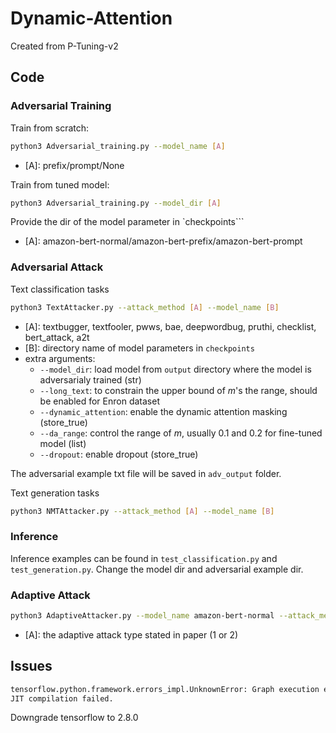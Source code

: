 
# Dynamic-Attention
Created from P-Tuning-v2

## Code

### Adversarial Training 
Train from scratch:
```bash
python3 Adversarial_training.py --model_name [A]
```
- \[A]: prefix/prompt/None

Train from tuned model:
```bash
python3 Adversarial_training.py --model_dir [A]
```
Provide the dir of the model parameter in `checkpoints```
- \[A]: amazon-bert-normal/amazon-bert-prefix/amazon-bert-prompt

### Adversarial Attack

Text classification tasks
```bash
python3 TextAttacker.py --attack_method [A] --model_name [B]
```
- \[A]: textbugger, textfooler, pwws, bae, deepwordbug, pruthi, checklist, bert\_attack, a2t
- \[B]: directory name of model parameters in `checkpoints` 
- extra arguments:
  - `--model_dir`: load model from `output` directory where the model is adversarialy trained (str)
  - `--long_text`: to constrain the upper bound of $m$'s the range, should be enabled for Enron dataset
  - `--dynamic_attention`: enable the dynamic attention masking (store_true)
  - `--da_range`: control the range of $m$, usually 0.1 and 0.2 for fine-tuned model (list)
  - `--dropout`: enable dropout (store_true)

The adversarial example txt file will be saved in `adv_output` folder. 

Text generation tasks
```bash
python3 NMTAttacker.py --attack_method [A] --model_name [B]
```


### Inference
Inference examples can be found in `test_classification.py` and `test_generation.py`.
Change the model dir and adversarial example dir.

### Adaptive Attack 
```bash
python3 AdaptiveAttacker.py --model_name amazon-bert-normal --attack_method textbugger --random_top --adaptive [A]
```
- \[A]: the adaptive attack type stated in paper (1 or 2)


## Issues
```bash
tensorflow.python.framework.errors_impl.UnknownError: Graph execution error:
JIT compilation failed.
```
Downgrade tensorflow to 2.8.0
